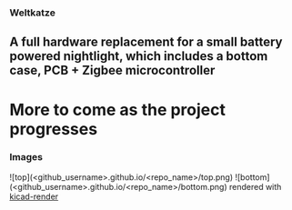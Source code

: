 ### Weltkatze 
## A full hardware replacement for a small battery powered nightlight, which includes a bottom case, PCB + Zigbee microcontroller




# More to come as the project progresses 
### Images
![top](<github_username>.github.io/<repo_name>/top.png)
![bottom](<github_username>.github.io/<repo_name>/bottom.png)
rendered with [kicad-render](https://github.com/linalinn/kicad-render)
